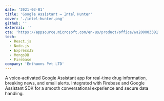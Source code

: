 ```yaml
---
date: '2021-03-01'
title: 'Google Assistant – Intel Hunter'
cover: './intel-hunter.png'
github: ''
external: ''
cta: 'https://appsource.microsoft.com/en-us/product/office/wa200003381?tab=overview'
tech:
  - React.js
  - Node.js
  - ExpressJS
  - MongoDB
  - Firebase
company: 'Enthuons Pvt LTD'
---
```


A voice-activated Google Assistant app for real-time drug information, breaking news, and email alerts. Integrated with Firebase and Google Assistant SDK for a smooth conversational experience and secure data handling.
